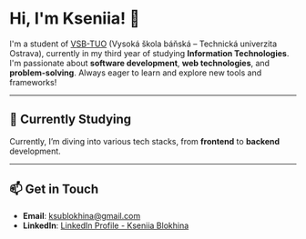 # Hi, I'm Kseniia! 👋

I'm a student of [VSB-TUO](https://www.vsb.cz/en/) (Vysoká škola báňská – Technická univerzita Ostrava), 
currently in my third year of studying **Information Technologies**. 
I'm passionate about **software development**, **web technologies**, and **problem-solving**.
Always eager to learn and explore new tools and frameworks!

---
## 🚀 Currently Studying

Currently, I’m diving into various tech stacks, from **frontend** to **backend** development. 

---

## 📫 Get in Touch

- **Email**: [ksublokhina@gmail.com](mailto:ksublokhina@gmail.com)
- **LinkedIn**: [LinkedIn Profile - Kseniia Blokhina](https://www.linkedin.com/in/kseniia-blokhina-22a5542b8)

